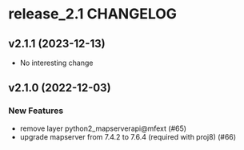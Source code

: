 # release_2.1 CHANGELOG

## v2.1.1 (2023-12-13)

- No interesting change

## v2.1.0 (2022-12-03)

### New Features

- remove layer python2_mapserverapi@mfext (#65)
- upgrade mapserver from 7.4.2 to 7.6.4 (required with proj8) (#66)


